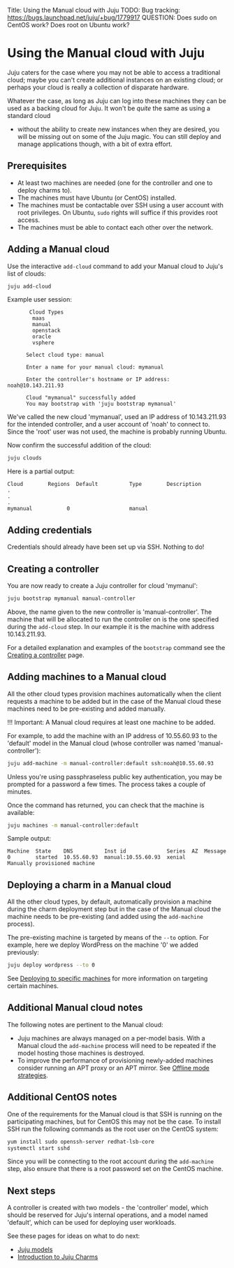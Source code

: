 Title: Using the Manual cloud with Juju
TODO:  Bug tracking: https://bugs.launchpad.net/juju/+bug/1779917
       QUESTION: Does sudo on CentOS work? Does root on Ubuntu work?

# Using the Manual cloud with Juju

Juju caters for the case where you may not be able to access a traditional
cloud; maybe you can't create additional instances on an existing cloud; or
perhaps your cloud is really a collection of disparate hardware.

Whatever the case, as long as Juju can log into these machines they can be used
as a backing cloud for Juju. It won't be _quite_ the same as using a standard cloud
- without the ability to create new instances when they are desired, you will
be missing out on some of the Juju magic. You can still deploy and manage
applications though, with a bit of extra effort.

## Prerequisites

 - At least two machines are needed (one for the controller and one to deploy
   charms to).
 - The machines must have Ubuntu (or CentOS) installed.
 - The machines must be contactable over SSH using a user account with root
   privileges. On Ubuntu, `sudo` rights will suffice if this provides root
   access.
 - The machines must be able to contact each other over the network.

## Adding a Manual cloud

Use the interactive `add-cloud` command to add your Manual cloud to Juju's list
of clouds:

```bash
juju add-cloud
```

Example user session:

```no-highlight
       Cloud Types
        maas
        manual
        openstack
        oracle
        vsphere
      
      Select cloud type: manual
      
      Enter a name for your manual cloud: mymanual
      
      Enter the controller's hostname or IP address: noah@10.143.211.93
      
      Cloud "mymanual" successfully added
      You may bootstrap with 'juju bootstrap mymanual'
```

We've called the new cloud 'mymanual', used an IP address of 10.143.211.93 for
the intended controller, and a user account of 'noah' to connect to. Since the
'root' user was not used, the machine is probably running Ubuntu.

Now confirm the successful addition of the cloud:

```bash
juju clouds
```

Here is a partial output:

```no-highlight
Cloud        Regions  Default          Type        Description
.
.
.
mymanual           0                   manual 
```

## Adding credentials

Credentials should already have been set up via SSH. Nothing to do!

## Creating a controller

You are now ready to create a Juju controller for cloud 'mymanul':

```bash
juju bootstrap mymanual manual-controller
```

Above, the name given to the new controller is 'manual-controller'. The
machine that will be allocated to run the controller on is the one specified
during the `add-cloud` step. In our example it is the machine with address
10.143.211.93.

For a detailed explanation and examples of the `bootstrap` command see the
[Creating a controller][controllers-creating] page.

## Adding machines to a Manual cloud

All the other cloud types provision machines automatically when the client
requests a machine to be added but in the case of the Manual cloud these
machines need to be pre-existing and added manually.

!!! Important:
    A Manual cloud requires at least one machine to be added.

For example, to add the machine with an IP address of 10.55.60.93 to the
'default' model in the Manual cloud (whose controller was named
'manual-controller'):

```bash
juju add-machine -m manual-controller:default ssh:noah@10.55.60.93
```

Unless you're using passphraseless public key authentication, you may be
prompted for a password a few times. The process takes a couple of minutes.

Once the command has returned, you can check that the machine is available:

```bash
juju machines -m manual-controller:default
```

Sample output:

```no-highlight
Machine  State    DNS          Inst id             Series  AZ  Message
0        started  10.55.60.93  manual:10.55.60.93  xenial      Manually provisioned machine
```

## Deploying a charm in a Manual cloud

All the other cloud types, by default, automatically provision a machine during
the charm deployment step but in the case of the Manual cloud the machine needs
to be pre-existing (and added using the `add-machine` process).

The pre-existing machine is targeted by means of the `--to` option. For
example, here we deploy WordPress on the machine '0' we added previously:

```bash
juju deploy wordpress --to 0
```

See [Deploying to specific machines][deploying-to-specific-machines] for more
information on targeting certain machines.

## Additional Manual cloud notes

The following notes are pertinent to the Manual cloud:

 - Juju machines are always managed on a per-model basis. With a Manual cloud
   the `add-machine` process will need to be repeated if the model hosting
   those machines is destroyed.
 - To improve the performance of provisioning newly-added machines consider
   running an APT proxy or an APT mirror. See
   [Offline mode strategies][charms-offline-strategies].

## Additional CentOS notes

One of the requirements for the Manual cloud is that SSH is running on the
participating machines, but for CentOS this may not be the case. To install SSH
run the following commands as the root user on the CentOS system:

```bash
yum install sudo openssh-server redhat-lsb-core
systemctl start sshd
```

Since you will be connecting to the root account during the `add-machine` step,
also ensure that there is a root password set on the CentOS machine.

## Next steps

A controller is created with two models - the 'controller' model, which
should be reserved for Juju's internal operations, and a model named
'default', which can be used for deploying user workloads.

See these pages for ideas on what to do next:

 - [Juju models][models]
 - [Introduction to Juju Charms][charms]


<!-- LINKS -->

[models]: ./models.md
[charms]: ./charms.md
[charms-offline-strategies]: charms-offline-strategies.md
[deploying-to-specific-machines]: ./charms-deploying-advanced.md#deploying-to-specific-machines
[controllers-creating]: ./controllers-creating.md
